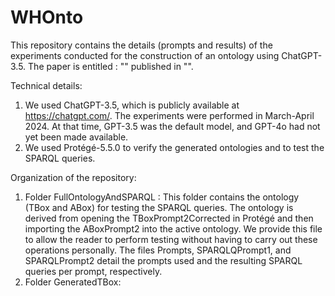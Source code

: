 # WHOnto
This repository contains the details (prompts and results) of  the experiments conducted for the construction of an ontology using ChatGPT-3.5. The paper is entitled : "" published in "".  

Technical details: 
1. We used ChatGPT-3.5, which is publicly available at https://chatgpt.com/. The experiments were performed in March-April 2024. At that time, GPT-3.5 was the default model, and GPT-4o had not yet been made available.
2. We used Protégé-5.5.0 to verify the generated ontologies and to test the SPARQL queries.

Organization of the repository:

1. Folder FullOntologyAndSPARQL : This folder contains the ontology (TBox and ABox) for testing the SPARQL queries. The ontology is derived from opening the TBoxPrompt2Corrected in Protégé and then importing the ABoxPrompt2 into the active ontology. We provide this file to allow the reader to perform testing without having to carry out these operations personally. The files Prompts, SPARQLQPrompt1, and SPARQLPrompt2 detail the prompts used and the resulting SPARQL queries per prompt, respectively.
2. Folder GeneratedTBox: 
